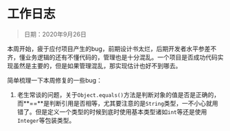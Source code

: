 # 工作日志

> 日期：2020年9月26日

本周开始，疲于应付项目产生的bug，前期设计书太烂，后期开发者水平参差不齐，懂业务逻辑的还有不懂代码的，管理也是十分混乱。一个项目是否成功代码实现虽然是主要的，但是如果管理混乱，那实现估计也好不到哪去。

简单梳理一下本周修复的一些bug：

1. 老生常谈的问题，关于`Object.equals()`方法是判断对象的值是否是正确的，而**==**是判断引用是否相等，尤其要注意的是`String`类型，一不小心就用错了。但是定义一个类型的时候到底时使用基本类型诸如`int`等还是使用`Integer`等包装类型。